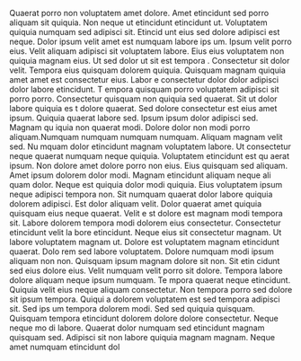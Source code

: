 Quaerat porro non voluptatem amet dolore. Amet etincidunt sed porro aliquam sit
 quiquia. Non neque ut etincidunt etincidunt ut. Voluptatem quiquia numquam sed adipisci sit. Etincid
unt eius sed dolore adipisci est neque.  Dolor ipsum velit amet est numquam labore ips
um. Ipsum velit porro eius. Velit aliquam adipisci sit voluptatem labore. Eius eius voluptatem non quiquia magnam eius. Ut sed dolor ut sit est tempora
. Consectetur sit dolor velit. Tempora eius quisquam dolorem quiquia.  Quisquam magnam quiquia amet amet est consectetur eius. Labor
e consectetur dolor dolor adipisci dolor labore etincidunt. T
empora quisquam porro voluptatem adipisci sit porro porro. Consectetur quisquam non quiquia sed quaerat. Sit ut dolor labore quiquia es
t dolore quaerat. Sed dolore consectetur est eius amet ipsum. Quiquia quaerat labore sed. Ipsum ipsum dolor adipisci sed. Magnam qu
iquia non quaerat modi. Dolore dolor non modi porro aliquam.Numquam numquam numquam numquam. Aliquam magnam velit sed. Nu
mquam dolor etincidunt magnam voluptatem labore. Ut consectetur neque quaerat numquam neque quiquia. Voluptatem etincidunt est qu
aerat ipsum. Non dolore amet dolore porro non eius. Eius quisquam sed aliquam. Amet ipsum dolorem dolor modi.  Magnam etincidunt aliquam neque ali
quam dolor. Neque est quiquia dolor modi quiquia. Eius voluptatem ipsum neque adipisci tempora non. Sit numquam quaerat dolor labore
 quiquia dolorem adipisci. Est dolor aliquam velit. Dolor quaerat amet quiquia quisquam eius neque quaerat. Velit e
st dolore est magnam modi tempora sit. Labore dolorem tempora modi dolorem eius consectetur. Consectetur etincidunt velit la
bore etincidunt.  Neque eius sit consectetur magnam. Ut labore voluptatem magnam ut. Dolore est voluptatem magnam etincidunt quaerat. Dolo
rem sed labore voluptatem. Dolore numquam modi ipsum aliquam non non. Quisquam ipsum magnam dolore sit non. Sit etin
cidunt sed eius dolore eius. Velit numquam velit porro sit dolore. Tempora labore dolore aliquam neque ipsum numquam. Te
mpora quaerat neque etincidunt.  Quiquia velit eius neque aliquam consectetur. Non tempora porro sed dolore sit ipsum tempora. Quiqui
a dolorem voluptatem est sed tempora adipisci sit. Sed ips
um tempora dolorem modi. Sed sed quiquia quisquam. Quisquam tempora etincidunt dolorem dolore dolore consectetur. Neque neque mo
di labore. Quaerat dolor numquam sed etincidunt magnam quisquam sed.  Adipisci sit non labore quiquia magnam magnam. Neque amet numquam etincidunt dol
